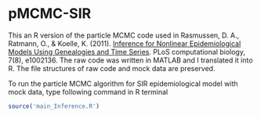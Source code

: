 # pMCMC-SIR

This an R version of the particle MCMC code used in Rasmussen, D. A., Ratmann, O., & Koelle, K. (2011). [Inference for Nonlinear Epidemiological Models Using Genealogies and Time Series](http://journals.plos.org/ploscompbiol/article?id=10.1371/journal.pcbi.1002136). PLoS computational biology, 7(8), e1002136. The raw code was written in MATLAB and I translated it into R. The file structures of raw code and mock data are preserved.

To run the particle MCMC algorithm for SIR epidemiological model with mock data, type following command in R terminal

```r
source('main_Inference.R')
```
